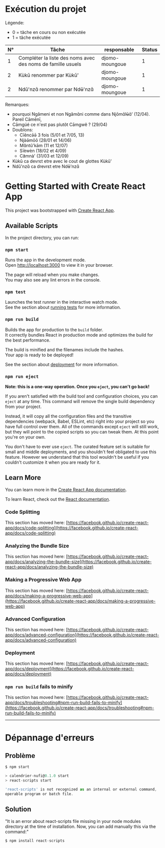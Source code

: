 # Exécution du projet

Légende:
- 0 = tâche en cours ou non exécutée
- 1 = tâche exécutée

|N°|Tâche|responsable|Status|
|---|---|---|---|
|1|Compléter la liste des noms avec des noms de famille usuels|djomo-moungoue|1|
|2|Kùkū renommer par Kùkū'|djomo-moungoue|1|
|2|Ndǔ'nzɑ̄ renommer par Ndʉ̌'nzɑ̄|djomo-moungoue|1|

Remarques:
- pourquoi Ngǎmeni et non Ngǎmɑ̄ni comme dans Njōmɑ̄lʉ̄ɑ̄' (12/04). Pareil Cāmēnī, 
- Cāmgúé ce n'est pas plutôt Cāmgwê ? (29/04)
- Doublons:
    - Cīēncə̄ə̄ 3 fois (5/01 et 7/05, 13)
    - Njə̀ə̄mōō (28/01 et 14/06)
    - Mɑ̂ntû'kām (11 et 12/07)
    - Sīèwèn (18/02 et 4/09)
    - Ca᷅mnà' (31/03 et 12/09)
- Kùkū ca devrεt etre avec le cout de glottes Kùkū'
- Ndǔ'nzɑ̄ ca drevrεt etre Ndʉ̌'nzɑ̄

# Getting Started with Create React App

This project was bootstrapped with [Create React App](https://github.com/facebook/create-react-app).

## Available Scripts

In the project directory, you can run:

### `npm start`

Runs the app in the development mode.\
Open [http://localhost:3000](http://localhost:3000) to view it in your browser.

The page will reload when you make changes.\
You may also see any lint errors in the console.

### `npm test`

Launches the test runner in the interactive watch mode.\
See the section about [running tests](https://facebook.github.io/create-react-app/docs/running-tests) for more information.

### `npm run build`

Builds the app for production to the `build` folder.\
It correctly bundles React in production mode and optimizes the build for the best performance.

The build is minified and the filenames include the hashes.\
Your app is ready to be deployed!

See the section about [deployment](https://facebook.github.io/create-react-app/docs/deployment) for more information.

### `npm run eject`

**Note: this is a one-way operation. Once you `eject`, you can't go back!**

If you aren't satisfied with the build tool and configuration choices, you can `eject` at any time. This command will remove the single build dependency from your project.

Instead, it will copy all the configuration files and the transitive dependencies (webpack, Babel, ESLint, etc) right into your project so you have full control over them. All of the commands except `eject` will still work, but they will point to the copied scripts so you can tweak them. At this point you're on your own.

You don't have to ever use `eject`. The curated feature set is suitable for small and middle deployments, and you shouldn't feel obligated to use this feature. However we understand that this tool wouldn't be useful if you couldn't customize it when you are ready for it.

## Learn More

You can learn more in the [Create React App documentation](https://facebook.github.io/create-react-app/docs/getting-started).

To learn React, check out the [React documentation](https://reactjs.org/).

### Code Splitting

This section has moved here: [https://facebook.github.io/create-react-app/docs/code-splitting](https://facebook.github.io/create-react-app/docs/code-splitting)

### Analyzing the Bundle Size

This section has moved here: [https://facebook.github.io/create-react-app/docs/analyzing-the-bundle-size](https://facebook.github.io/create-react-app/docs/analyzing-the-bundle-size)

### Making a Progressive Web App

This section has moved here: [https://facebook.github.io/create-react-app/docs/making-a-progressive-web-app](https://facebook.github.io/create-react-app/docs/making-a-progressive-web-app)

### Advanced Configuration

This section has moved here: [https://facebook.github.io/create-react-app/docs/advanced-configuration](https://facebook.github.io/create-react-app/docs/advanced-configuration)

### Deployment

This section has moved here: [https://facebook.github.io/create-react-app/docs/deployment](https://facebook.github.io/create-react-app/docs/deployment)

### `npm run build` fails to minify

This section has moved here: [https://facebook.github.io/create-react-app/docs/troubleshooting#npm-run-build-fails-to-minify](https://facebook.github.io/create-react-app/docs/troubleshooting#npm-run-build-fails-to-minify)


----

# Dépannage d'erreurs

## Problème
~~~js
$ npm start

> calendrier-nufi@0.1.0 start
> react-scripts start

'react-scripts' is not recognized as an internal or external command,
operable program or batch file.
~~~

## Solution
"It is an error about react-scripts file missing in your node modules directory at the time of installation. Now, you can add manually this via the command:"
~~~js
$ npm install react-scripts
~~~
